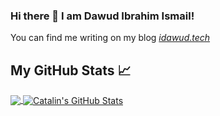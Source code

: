 ### Hi there 👋 I am Dawud Ibrahim Ismail!

You can find me writing on my blog *[idawud.tech](https://idawud.tech)*

## My GitHub Stats &#x1f4c8;

<a href="https://github.com/idawud/idawud">
  <img align="center" src="https://github-readme-stats.vercel.app/api/top-langs/?username=idawud,html&title_color=ffffff&text_color=c9cacc&icon_color=2bbc8a&bg_color=1d1f21" />
</a>
<a href="https://github.com/idawud/idawud">
  <img align="center" src="https://github-readme-stats.vercel.app/api?username=idawud&show_icons=true&line_height=27&count_private=true&title_color=ffffff&text_color=c9cacc&icon_color=2bbc8a&bg_color=1d1f21" alt="Catalin's GitHub Stats" />
</a>

<!--
**idawud/idawud** is a ✨ _special_ ✨ repository because its `README.md` (this file) appears on your GitHub profile.

Here are some ideas to get you started:

- 🔭 I’m currently working on ...
- 🌱 I’m currently learning ...
- 👯 I’m looking to collaborate on ...
- 🤔 I’m looking for help with ...
- 💬 Ask me about ...
- 📫 How to reach me: ...
- 😄 Pronouns: ...
- ⚡ Fun fact: ...
-->
